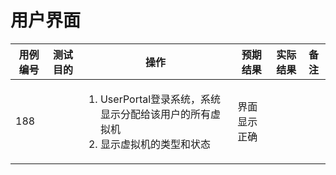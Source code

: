 # 用户界面

|用例编号|测试目的|操作|预期结果|实际结果|备注|
|--------|--------|----|--------|--------|----|
|188||<ol><li>UserPortal登录系统，系统显示分配给该用户的所有虚拟机</li><li>显示虚拟机的类型和状态</li></ol>|界面显示正确|||

